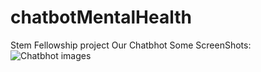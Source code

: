 # chatbotMentalHealth
Stem Fellowship project
Our Chatbhot Some ScreenShots:
![Chatbhot images](https://github.com/raemilcf/chatbotMentalHealth/assets/169390034/6446d3a6-4ed0-4a69-9c82-04406569edff)
